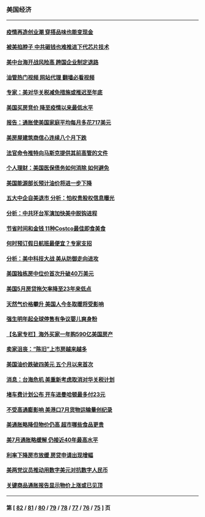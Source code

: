 ### 美国经济
---
#### [疫情再造创业潮 穿搭品味也能变现金](../../pages/ncid1078158/n13804846.md?08181645) 
#### [被美掐脖子 中共砸钱也难推进下代芯片技术](../../pages/ncid1078158/n13804047.md?08181645) 
#### [美中台海开战风险高 跨国企业制定退路](../../pages/ncid1078158/n13804488.md?08181645) 
#### [油管热门视频 网站代理 翻墙必看视频](http://209.222.30.114:81/youtube.html?08181645)
#### [专家：美对华关税减免措施或推迟至年底](../../pages/ncid1078158/n13804428.md?08181645) 
#### [美国买房竞价 降至疫情以来最低水平](../../pages/ncid1078158/n13804232.md?08181645) 
#### [报告：通胀使美国家庭平均每月多花717美元](../../pages/ncid1078158/n13804030.md?08181645) 
#### [美房屋建筑商信心连续八个月下跌](../../pages/ncid1078158/n13803285.md?08181645) 
#### [法官命令推特向马斯克提供其前高管的文件](../../pages/ncid1078158/n13803237.md?08181645) 
#### [个人理财：美国医保债务如何消除 如何避免](../../pages/ncid1078158/n13802360.md?08181645) 
#### [美国能源部长预计油价将进一步下降](../../pages/ncid1078158/n13802638.md?08181645) 
#### [五大中企自美退市 分析：怕权贵股权信息曝光](../../pages/ncid1078158/n13802666.md?08181645) 
#### [分析：中共环台军演加快美中脱钩进程](../../pages/ncid1078158/n13801526.md?08181645) 
#### [节省时间和金钱 11种Costco最佳即食美食](../../pages/ncid1078158/n13792525.md?08181645) 
#### [何时预订假日航班最便宜？专家支招](../../pages/ncid1078158/n13800768.md?08181645) 
#### [分析：美中科技大战 美从防御走向进攻](../../pages/ncid1078158/n13802014.md?08181645) 
#### [美国独栋房中位价首次升破40万美元](../../pages/ncid1078158/n13801423.md?08181645) 
#### [美国5月房贷拖欠率降至23年来低点](../../pages/ncid1078158/n13801217.md?08181645) 
#### [天然气价格攀升 美国人今冬取暖将受影响](../../pages/ncid1078158/n13800918.md?08181645) 
#### [强生明年起全球停售有争议婴儿爽身粉](../../pages/ncid1078158/n13800779.md?08181645) 
#### [【名家专栏】海外买家一年购590亿美国房产](../../pages/ncid1078158/n13800325.md?08181645) 
#### [卖家沮丧：“陈旧”上市房越来越多](../../pages/ncid1078158/n13800258.md?08181645) 
#### [美国油价跌破四美元 五个月以来首次](../../pages/ncid1078158/n13800285.md?08181645) 
#### [消息：台海危机 美重新考虑取消对华关税计划](../../pages/ncid1078158/n13800218.md?08181645) 
#### [堵车费计划公布 开车进曼哈顿最多付23元](../../pages/ncid1078158/n13800107.md?08181645) 
#### [不受高通膨影响 美港口7月货物运输量创纪录](../../pages/ncid1078158/n13799976.md?08181645) 
#### [美通胀略降但物价仍高 超市哪些食品更贵](../../pages/ncid1078158/n13799895.md?08181645) 
#### [美7月通胀略缓解 仍接近40年最高水平](../../pages/ncid1078158/n13799732.md?08181645) 
#### [利率下降房市放缓 房贷申请出现增幅](../../pages/ncid1078158/n13799562.md?08181645) 
#### [美两党议员推动用数字美元对抗数字人民币](../../pages/ncid1078158/n13799236.md?08181645) 
#### [关键商品通胀报告显示物价上涨或已见顶](../../pages/ncid1078158/n13799137.md?08181645) 

---
#### 第 [ [82](./82.md?08181645) / [81](./81.md?08181645) / [80](./80.md?08181645) / [79](./79.md?08181645) / [78](./78.md?08181645) / [77](./77.md?08181645) / [76](./76.md?08181645) / [75](./75.md?08181645) ] 页
